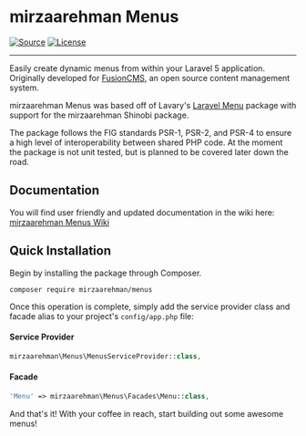 mirzaarehman Menus
=================
[![Source](http://img.shields.io/badge/source-mirzaarehman/menus-blue.svg?style=flat-square)](https://github.com/mirzaarehman/menus)
[![License](http://img.shields.io/badge/license-MIT-brightgreen.svg?style=flat-square)](https://tldrlegal.com/license/mit-license)

---

Easily create dynamic menus from within your Laravel 5 application. Originally developed for [FusionCMS](https://github.com/fusioncms/fusioncms), an open source content management system.

mirzaarehman Menus was based off of Lavary's [Laravel Menu](https://github.com/lavary/laravel-menu) package with support for the mirzaarehman Shinobi package.

The package follows the FIG standards PSR-1, PSR-2, and PSR-4 to ensure a high level of interoperability between shared PHP code. At the moment the package is not unit tested, but is planned to be covered later down the road.

Documentation
-------------
You will find user friendly and updated documentation in the wiki here: [mirzaarehman Menus Wiki](https://github.com/mirzaarehman/menus/wiki)

Quick Installation
------------------
Begin by installing the package through Composer.

```
composer require mirzaarehman/menus
```

Once this operation is complete, simply add the service provider class and facade alias to your project's `config/app.php` file:

#### Service Provider
```php
mirzaarehman\Menus\MenusServiceProvider::class,
```

#### Facade
```php
'Menu' => mirzaarehman\Menus\Facades\Menu::class,
```

And that's it! With your coffee in reach, start building out some awesome menus!
